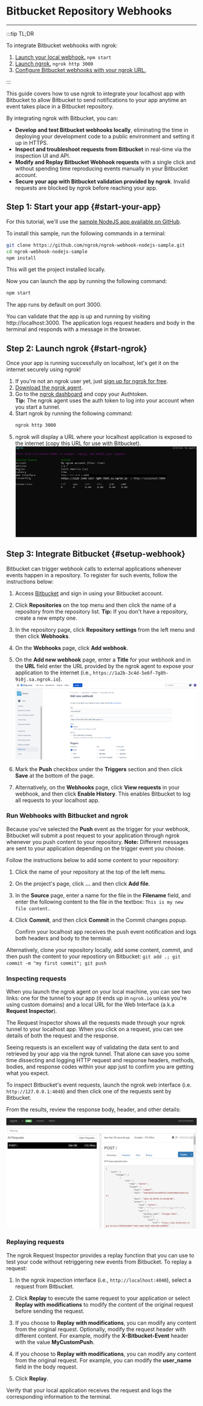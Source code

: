 # Bitbucket Repository Webhooks
------------

:::tip TL;DR

To integrate Bitbucket webhooks with ngrok:
1. [Launch your local webhook.](#start-your-app) `npm start`
1. [Launch ngrok.](#start-ngrok) `ngrok http 3000`
1. [Configure Bitbucket webhooks with your ngrok URL.](#setup-webhook)

:::

This guide covers how to use ngrok to integrate your localhost app with Bitbucket to allow Bitbucket to send notifications to your app anytime an event takes place in a Bitbucket repository.

By integrating ngrok with Bitbucket, you can:

- **Develop and test Bitbucket webhooks locally**, eliminating the time in deploying your development code to a public environment and setting it up in HTTPS.
- **Inspect and troubleshoot requests from Bitbucket** in real-time via the inspection UI and API.
- **Modify and Replay Bitbucket Webhook requests** with a single click and without spending time reproducing events manually in your Bitbucket account.
- **Secure your app with Bitbucket validation provided by ngrok**. Invalid requests are blocked by ngrok before reaching your app.


## **Step 1**: Start your app {#start-your-app}

For this tutorial, we'll use the [sample NodeJS app available on GitHub](https://github.com/ngrok/ngrok-webhook-nodejs-sample). 

To install this sample, run the following commands in a terminal:

```bash
git clone https://github.com/ngrok/ngrok-webhook-nodejs-sample.git
cd ngrok-webhook-nodejs-sample
npm install
```

This will get the project installed locally.

Now you can launch the app by running the following command: 

```bash
npm start
```

The app runs by default on port 3000. 

You can validate that the app is up and running by visiting http://localhost:3000. The application logs request headers and body in the terminal and responds with a message in the browser.


## **Step 2**: Launch ngrok {#start-ngrok}

Once your app is running successfully on localhost, let's get it on the internet securely using ngrok! 

1. If you're not an ngrok user yet, just [sign up for ngrok for free](https://ngrok.com/signup).
1. [Download the ngrok agent](https://ngrok.com/download).
1. Go to the [ngrok dashboard](https://dashboard.ngrok.com) and copy your Authtoken. <br />
    **Tip:** The ngrok agent uses the auth token to log into your account when you start a tunnel.
1. Start ngrok by running the following command:
    ```bash
    ngrok http 3000
    ```
1. ngrok will display a URL where your localhost application is exposed to the internet (copy this URL for use with Bitbucket).
    ![ngrok agent running](/img/integrations/launch_ngrok_tunnel.png)


## **Step 3**: Integrate Bitbucket {#setup-webhook}

Bitbucket can trigger webhook calls to external applications whenever events happen in a repository. To register for such events, follow the instructions below:

1. Access [Bitbucket](https://bitbucket.org/) and sign in using your Bitbucket account.

1. Click **Repositories** on the top menu and then click the name of a repository from the repository list.
    **Tip:** If you don't have a repository, create a new empty one.

1. In the repository page, click **Repository settings** from the left menu and then click **Webhooks**.

1. On the **Webhooks** page, click **Add webhook**.

1. On the **Add new webhook** page, enter a **Title** for your webhook and in the **URL** field enter the URL provided by the ngrok agent to expose your application to the internet (i.e., `https://1a2b-3c4d-5e6f-7g8h-9i0j.sa.ngrok.io`).
    ![URL](img/ngrok_url_configuration_bitbucket.png)

1. Mark the **Push** checkbox under the **Triggers** section and then click **Save** at the bottom of the page.

1. Alternatively, on the **Webhooks** page, click **View requests** in your webhook, and then click **Enable History**.
    This enables Bitbucket to log all requests to your localhost app.


### Run Webhooks with Bitbucket and ngrok

Because you've selected the **Push** event as the trigger for your webhook, Bitbucket will submit a post request to your application through ngrok whenever you push content to your repository.
    **Note:** Different messages are sent to your application depending on the trigger event you choose.

Follow the instructions below to add some content to your repository:

1. Click the name of your repository at the top of the left menu.

1. On the project's page, click **...** and then click **Add file**.

1. In the **Source** page, enter a name for the file in the **Filename** field, and enter the following content to the file in the textbox:
    `This is my new file content.`

1. Click **Commit**, and then click **Commit** in the Commit changes popup.

    Confirm your localhost app receives the push event notification and logs both headers and body to the terminal.

Alternatively, clone your repository locally, add some content, commit, and then push the content to your repostiory on Bitbucket:
    `git add .; git commit -m "my first commit"; git push`


### Inspecting requests

When you launch the ngrok agent on your local machine, you can see two links: one for the tunnel to your app (it ends up in `ngrok.io` unless you're using custom domains) and a local URL for the Web Interface (a.k.a **Request Inspector**).

The Request Inspector shows all the requests made through your ngrok tunnel to your localhost app. When you click on a request, you can see details of both the request and the response.

Seeing requests is an excellent way of validating the data sent to and retrieved by your app via the ngrok tunnel. That alone can save you some time dissecting and logging HTTP request and response headers, methods, bodies, and response codes within your app just to confirm you are getting what you expect.

To inspect Bitbucket's event requests, launch the ngrok web interface (i.e. `http://127.0.0.1:4040`) and then click one of the requests sent by Bitbucket.

From the results, review the response body, header, and other details:

![ngrok Request Inspector](img/ngrok_introspection_bitbucket_hooks.png)


### Replaying requests

The ngrok Request Inspector provides a replay function that you can use to test your code without retriggering new events from Bitbucket. To replay a request:

1. In the ngrok inspection interface (i.e., `http://localhost:4040`), select a request from Bitbucket.

1. Click **Replay** to execute the same request to your application or select **Replay with modifications** to modify the content of the original request before sending the request.

1. If you choose to **Replay with modifications**, you can modify any content from the original request. Optionally, modify the request header with different content. For example, modify the **X-Bitbucket-Event** header with the value **MyCustomPush**.

1. If you choose to **Replay with modifications**, you can modify any content from the original request. For example, you can modify the **user_name** field in the body request.

1. Click **Replay**.

Verify that your local application receives the request and logs the corresponding information to the terminal.

